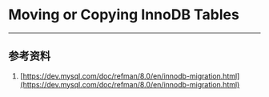#  Moving or Copying InnoDB Tables


---

## 参考资料
1. [https://dev.mysql.com/doc/refman/8.0/en/innodb-migration.html](https://dev.mysql.com/doc/refman/8.0/en/innodb-migration.html)